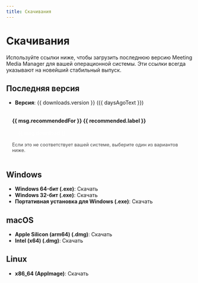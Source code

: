 ```yaml
---
title: Скачивания
---
```


<!-- markdownlint-disable MD025 MD033 -->

# Скачивания

Используйте ссылки ниже, чтобы загрузить последнюю версию Meeting Media Manager для вашей операционной системы. Эти ссылки всегда указывают на новейший стабильный выпуск.

<script setup lang="ts">
import { data as downloads } from '../../data/version.data.mts'
import { computed, onMounted, ref } from 'vue'
import { useData } from 'vitepress'
import messages from '../../locales'
import { kebabToCamelCase } from '../../utils/general'

const { lang } = useData()
const msg = computed(() => {
  const key = kebabToCamelCase(lang.value)
  // @ts-expect-error dynamic index from locales
  return messages[key] || messages.en
})

const daysAgoText = computed(() => {
  if (!downloads.publishedAt) return ''
  const released = new Date(downloads.publishedAt).getTime()
  const now = Date.now()
  const days = Math.floor((now - released) / (1000 * 60 * 60 * 24))
  if (Number.isNaN(days) || days < 0) return ''
  return days === 0
    ? msg.value.releasedToday
    : days === 1
      ? msg.value.released1DayAgo
      : msg.value.releasedXDaysAgo.replace('{days}', days.toString())
})

type Rec = { href: string; label: string }
const recommended = ref<Rec | null>(null)

onMounted(() => {
  const ua = navigator.userAgent || ''
  const platform = navigator.platform || ''
  const isMobile = /Android|iPhone|iPad|iPod|IEMobile|Opera Mini/i.test(ua)
  if (isMobile) {
    recommended.value = null
    return
  }

  const isWindows = /Windows/i.test(ua) || /Win/i.test(platform)
  const isMac = /Mac OS X|Macintosh|MacIntel/i.test(ua) || /Mac/i.test(platform)
  const isLinux = /Linux/i.test(ua) && !isAndroid(ua)

  const isArm = /arm64|aarch64|Apple\s*Silicon/i.test(ua)
  const isIa32 = /\b(ia32|x86)\b/i.test(ua)

  function isAndroid(s: string) { return /Android/i.test(s) }

  if (isWindows) {
    const href = isIa32 ? downloads.win32 : downloads.win64
    recommended.value = { href, label: isIa32 ? msg.value.windows32Bit : msg.value.windows64Bit }
    return
  }

  if (isMac) {
    const href = isArm ? downloads.macArm : downloads.macIntel
    recommended.value = { href, label: isArm ? msg.value.macArm : msg.value.macIntel }
    return
  }

  if (isLinux) {
    recommended.value = { href: downloads.linux, label: msg.value.linux }
    return
  }

  recommended.value = null
})
</script>

## Последняя версия

- **Версия**: {{ downloads.version }} <span v-if="daysAgoText">({{ daysAgoText }})</span>

<div v-if="recommended" style="margin: 1rem 0; padding: 1rem; border: 1px solid var(--vp-c-brand-1); border-radius: 8px; background: var(--vp-c-brand-soft);"><strong>{{ msg.recommendedFor }} {{ recommended.label }}</strong>
  <div style="margin-top: .5rem;"><a :href="recommended.href" style="display:inline-block; padding:.5rem 1rem; border-radius:6px; background: var(--vp-c-brand-1); color: white; text-decoration:none;">{{ msg.download }}</a>
  </div>
  <div style="margin-top:.5rem; font-size: .9em; opacity:.8;">Если это не соответствует вашей системе, выберите один из вариантов ниже.</div>
</div>

## Windows

- **Windows 64-бит (.exe)**: <a :href="downloads.win64">Скачать</a>
- **Windows 32-бит (.exe)**: <a :href="downloads.win32">Скачать</a>
- **Портативная установка для Windows (.exe)**: <a :href="downloads.winPortable">Скачать</a>

## macOS

- **Apple Silicon (arm64) (.dmg)**: <a :href="downloads.macArm">Скачать</a>
- **Intel (x64) (.dmg)**: <a :href="downloads.macIntel">Скачать</a>

## Linux

- **x86_64 (AppImage)**: <a :href="downloads.linux">Скачать</a>
